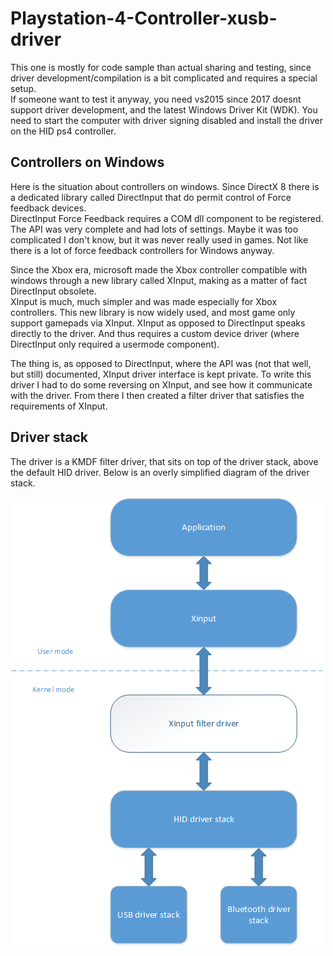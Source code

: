 # Playstation-4-Controller-xusb-driver

This one is mostly for code sample than actual sharing and testing, since driver development/compilation is a bit complicated and requires a special setup.<br/>
If someone want to test it anyway, you need vs2015 since 2017 doesnt support driver development, and the latest Windows Driver Kit (WDK).
You need to start the computer with driver signing disabled and install the driver on the HID ps4 controller.

## Controllers on Windows
Here is the situation about controllers on windows.
Since DirectX 8 there is a dedicated library called DirectInput that do permit control of Force feedback devices.<br/>
DirectInput Force Feedback requires a COM dll component to be registered.
The API was very complete and had lots of settings.
Maybe it was too complicated I don't know, but it was never really used in games.
Not like there is a lot of force feedback controllers for Windows anyway.

Since the Xbox era, microsoft made the Xbox controller compatible with windows through a new library called XInput, making as a matter of fact DirectInput obsolete.<br/>
XInput is much, much simpler and was made especially for Xbox controllers.
This new library is now widely used, and most game only support gamepads via XInput.
XInput as opposed to DirectInput speaks directly to the driver. And thus requires a custom device driver (where DirectInput only required a usermode component).

The thing is, as opposed to DirectInput, where the API was (not that well, but still) documented, XInput driver interface is kept private.
To write this driver I had to do some reversing on XInput, and see how it communicate with the driver.
From there I then created a filter driver that satisfies the requirements of XInput.

## Driver stack
The driver is a KMDF filter driver, that sits on top of the driver stack, above the default HID driver.
Below is an overly simplified diagram of the driver stack.

<img src="images/ds4_xusb_driver_stack.png">
